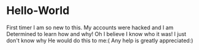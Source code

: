 # Hello-World
First timer
I am so new to this.  My accounts were hacked and I am 
Determined to learn how and why! 
Oh I believe I know who it was!  I just don't know why
He would do this to me:( 
Any help is greatly appreciated:) 
